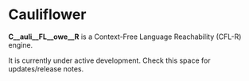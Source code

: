Cauliflower
===========

__C__auli__FL__owe__R__ is a Context-Free Language Reachability (CFL-R) engine.

It is currently under active development.
Check this space for updates/release notes.
